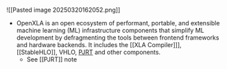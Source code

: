 ![[Pasted image 20250320162052.png]]
* OpenXLA is an open ecosystem of performant, portable, and extensible machine learning (ML) infrastructure components that simplify ML development by defragmenting the tools between frontend frameworks and hardware backends. It includes the [[XLA Compiler]]], [[StableHLO]], VHLO, [PJRT](https://openxla.org/xla/pjrt/overview) and other components.
	* See [[PJRT]] note